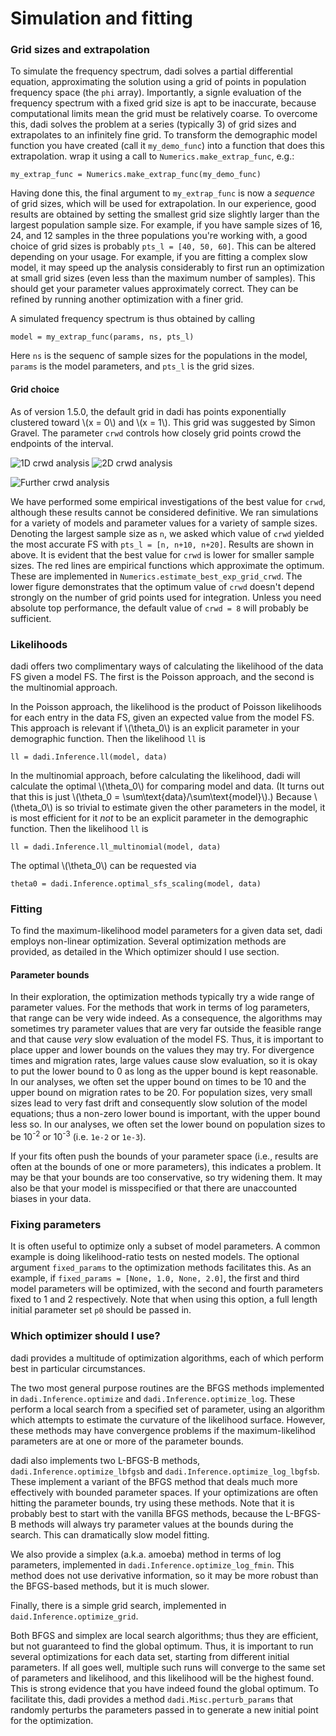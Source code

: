 # Simulation and fitting

### Grid sizes and extrapolation

To simulate the frequency spectrum, dadi solves a partial differential equation, approximating the solution using a grid of points in population frequency space (the `phi` array). Importantly, a signle evaluation of the frequency spectrum with a fixed grid size is apt to be inaccurate, because computational limits mean the grid must be relatively coarse. To overcome this, dadi solves the problem at a series (typically 3) of grid sizes and extrapolates to an infinitely fine grid. To transform the demographic model function you have created (call it `my_demo_func`) into a function that does this extrapolation. wrap it using a call to `Numerics.make_extrap_func`, e.g.:

	my_extrap_func = Numerics.make_extrap_func(my_demo_func)

Having done this, the final argument to `my_extrap_func` is now a *sequence* of grid sizes, which will be used for extrapolation. In our experience, good results are obtained by setting the smallest grid size slightly larger than the largest population sample size. For example, if you have sample sizes of 16, 24, and 12 samples in the three populations you're working with, a good choice of grid sizes is probably `pts_l = [40, 50, 60]`. This can be altered depending on your usage. For example, if you are fitting a complex slow model, it may speed up the analysis considerably to first run an optimization at small grid sizes (even less than the maximum number of samples). This should get your parameter values approximately correct. They can be refined by running another optimization with a finer grid.

A simulated frequency spectrum is thus obtained by calling

	model = my_extrap_func(params, ns, pts_l)

Here `ns` is the sequenc of sample sizes for the populations in the model, `params` is the model parameters, and `pts_l` is the grid sizes.

#### Grid choice

As of version 1.5.0, the default grid in dadi has points exponentially clustered toward \\(x = 0\\) and \\(x = 1\\). This grid was suggested by Simon Gravel. The parameter `crwd` controls how closely grid points crowd the endpoints of the interval.

![1D crwd analysis](opt_crwd_1d.png)
![2D crwd analysis](opt_crwd_2d.png)

![Further crwd analysis](consistent_crwd.png)

We have performed some empirical investigations of the best value for `crwd`, although these results cannot be considered definitive. We ran simulations for a variety of models and parameter values for a variety of sample sizes. Denoting the largest sample size as `n`, we asked which value of `crwd` yielded the most accurate FS with `pts_l = [n, n+10, n+20]`. Results are shown in above. It is evident that the best value for `crwd` is lower for smaller sample sizes. The red lines are empirical functions which approximate the optimum. These are implemented in `Numerics.estimate_best_exp_grid_crwd`. The lower figure demonstrates that the optimum value of `crwd` doesn't depend strongly on the number of grid points used for integration. Unless you need absolute top performance, the default value of `crwd = 8` will probably be sufficient.

### Likelihoods

dadi offers two complimentary ways of calculating the likelihood of the data FS given a model FS. The first is the Poisson approach, and the second is the multinomial approach.

In the Poisson approach, the likelihood is the product of Poisson likelihoods for each entry in the data FS, given an expected value from the model FS. This approach is relevant if \\(\theta_0\\) is an explicit parameter in your demographic function. Then the likelihood `ll` is 

	ll = dadi.Inference.ll(model, data)

In the multinomial approach, before calculating the likelihood, dadi will calculate the optimal \\(\theta_0\\) for comparing model and data. (It turns out that this is just \\(\theta_0 = \sum\text{data}/\sum\text{model}\\).) Because \\(\theta_0\\) is so trivial to estimate given the other parameters in the model, it is most efficient for it *not* to be an explicit parameter in the demographic function. Then the likelihood `ll` is

	ll = dadi.Inference.ll_multinomial(model, data)

The optimal \\(\theta_0\\) can be requested via

	theta0 = dadi.Inference.optimal_sfs_scaling(model, data)

### Fitting

To find the maximum-likelihood model parameters for a given data set, dadi employs non-linear optimization. Several optimization methods are provided, as detailed in the Which optimizer should I use section.

#### Parameter bounds

In their exploration, the optimization methods typically try a wide range of parameter values. For the methods that work in terms of log parameters, that range can be very wide indeed. As a consequence, the algorithms may sometimes try parameter values that are very far outside the feasible range and that cause *very* slow evaluation of the model FS. Thus, it is important to place upper and lower bounds on the values they may try. For divergence times and migration rates, large values cause slow evaluation, so it is okay to put the lower bound to 0 as long as the upper bound is kept reasonable. In our analyses, we often set the upper bound on times to be 10 and the upper bound on migration rates to be 20. For population sizes, very small sizes lead to very fast drift and consequently slow solution of the model equations; thus a non-zero lower bound is important, with the upper bound less so. In our analyses, we often set the lower bound on population sizes to be 10<sup>-2</sup> or 10<sup>-3</sup> (i.e. `1e-2` or `1e-3`).

If your fits often push the bounds of your parameter space (i.e., results are often at the bounds of one or more parameters), this indicates a problem. It may be that your bounds are too conservative, so try widening them. It may also be that your model is misspecified or that there are unaccounted biases in your data.

### Fixing parameters

It is often useful to optimize only a subset of model parameters. A common example is doing likelihood-ratio tests on nested models. The optional argument `fixed_params` to the optimization methods facilitates this. As an example, if `fixed_params = [None, 1.0, None, 2.0]`, the first and third model parameters will be optimized, with the second and fourth parameters fixed to 1 and 2 respectively. Note that when using this option, a full length initial parameter set `p0` should be passed in.

### Which optimizer should I use?

dadi provides a multitude of optimization algorithms, each of which perform best in particular circumstances.

The two most general purpose routines are the BFGS methods implemented in `dadi.Inference.optimize` and `dadi.Inference.optimize_log`. These perform a local search from a specified set of parameter, using an algorithm which attempts to estimate the curvature of the likelihood surface. However, these methods may have convergence problems if the maximum-likelihod parameters are at one or more of the parameter bounds.

dadi also implements two L-BFGS-B methods, `dadi.Inference.optimize_lbfgsb` and `dadi.Inference.optimize_log_lbgfsb`. These implement a variant of the BFGS method that deals much more effectively with bounded parameter spaces. If your optimizations are often hitting the parameter bounds, try using these methods. Note that it is probably best to start with the vanilla BFGS methods, because the L-BFGS-B methods will always try parameter values at the bounds during the search. This can dramatically slow model fitting.

We also provide a simplex (a.k.a. amoeba) method in terms of log parameters, implemented in `dadi.Inference.optimize_log_fmin`. This method does not use derivative information, so it may be more robust than the BFGS-based methods, but it is much slower.

Finally, there is a simple grid search, implemented in `daid.Inference.optimize_grid`.

Both BFGS and simplex are local search algorithms; thus they are efficient, but not guaranteed to find the global optimum. Thus, it is important to run several optimizations for each data set, starting from different initial parameters. If all goes well, multiple such runs will converge to the same set of parameters and likelihood, and this likelihood will be the highest found. This is strong evidence that you have indeed found the global optimum. To facilitate this, dadi provides a method `dadi.Misc.perturb_params` that randomly perturbs the parameters passed in to generate a new initial point for the optimization. 
